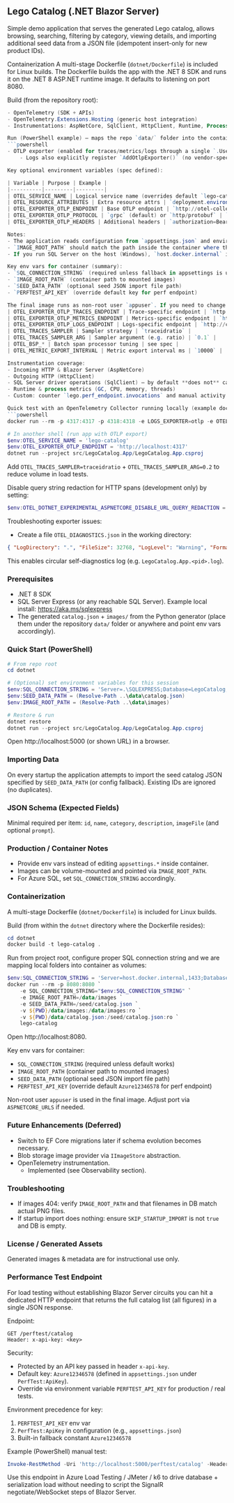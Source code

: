## Lego Catalog (.NET Blazor Server)

Simple demo application that serves the generated Lego catalog, allows browsing, searching, filtering by category, viewing details, and importing additional seed data from a JSON file (idempotent insert-only for new product IDs).

Containerization
A multi-stage Dockerfile (`dotnet/Dockerfile`) is included for Linux builds. The Dockerfile builds the app with the .NET 8 SDK and runs it on the .NET 8 ASP.NET runtime image. It defaults to listening on port 8080.

Build (from the repository root):
```powershell
- OpenTelemetry (SDK + APIs)
- OpenTelemetry.Extensions.Hosting (generic host integration)
- Instrumentations: AspNetCore, SqlClient, HttpClient, Runtime, Process

Run (PowerShell example) — maps the repo `data/` folder into the container and passes `SQL_CONNECTION_STRING` from the shell into the container:
```powershell
- OTLP exporter (enabled for traces/metrics/logs through a single `.UseOtlpExporter()` call)
	- Logs also explicitly register `AddOtlpExporter()` (no vendor-specific logging package required)

Key optional environment variables (spec defined):

| Variable | Purpose | Example |
|----------|---------|---------|
| OTEL_SERVICE_NAME | Logical service name (overrides default `lego-catalog`) | `lego-catalog` |
| OTEL_RESOURCE_ATTRIBUTES | Extra resource attrs | `deployment.environment=dev,team=platform` |
| OTEL_EXPORTER_OTLP_ENDPOINT | Base OTLP endpoint | `http://otel-collector:4317` |
| OTEL_EXPORTER_OTLP_PROTOCOL | `grpc` (default) or `http/protobuf` | `http/protobuf` |
| OTEL_EXPORTER_OTLP_HEADERS | Additional headers | `authorization=Bearer abc123` |

Notes:
- The application reads configuration from `appsettings.json` and environment variables; `SQL_CONNECTION_STRING` will override the file setting when supplied.
- `IMAGE_ROOT_PATH` should match the path inside the container where the images are mounted (example above uses `/data/images`).
- If you run SQL Server on the host (Windows), `host.docker.internal` is the typical host DNS name from the container.

Key env vars for container (summary):
- `SQL_CONNECTION_STRING` (required unless fallback in appsettings is used)
- `IMAGE_ROOT_PATH` (container path to mounted images)
- `SEED_DATA_PATH` (optional seed JSON import file path)
- `PERFTEST_API_KEY` (override default key for perf endpoint)

The final image runs as non-root user `appuser`. If you need to change the listening port, set `ASPNETCORE_URLS` accordingly when running the container.
| OTEL_EXPORTER_OTLP_TRACES_ENDPOINT | Trace-specific endpoint | `http://collector:4318/v1/traces` |
| OTEL_EXPORTER_OTLP_METRICS_ENDPOINT | Metrics-specific endpoint | `http://collector:4318/v1/metrics` |
| OTEL_EXPORTER_OTLP_LOGS_ENDPOINT | Logs-specific endpoint | `http://collector:4318/v1/logs` |
| OTEL_TRACES_SAMPLER | Sampler strategy | `traceidratio` |
| OTEL_TRACES_SAMPLER_ARG | Sampler argument (e.g. ratio) | `0.1` |
| OTEL_BSP_* | Batch span processor tuning | see spec |
| OTEL_METRIC_EXPORT_INTERVAL | Metric export interval ms | `10000` |

Instrumentation coverage:
- Incoming HTTP & Blazor Server (AspNetCore)
- Outgoing HTTP (HttpClient)
- SQL Server driver operations (SqlClient) – by default **does not** capture raw SQL text to avoid sensitive data; can be enabled by code change if needed.
- Runtime & process metrics (GC, CPU, memory, threads)
- Custom: counter `lego.perf_endpoint.invocations` and manual activity segment `PerfEndpoint.PostProcessing` when `/perftest/catalog` completes.

Quick test with an OpenTelemetry Collector running locally (example docker):
```powershell
docker run --rm -p 4317:4317 -p 4318:4318 -e LOGS_EXPORTER=otlp -e OTEL_EXPORTER_OTLP_PROTOCOL=grpc otel/opentelemetry-collector:latest

# In another shell (run app with OTLP export)
$env:OTEL_SERVICE_NAME = 'lego-catalog'
$env:OTEL_EXPORTER_OTLP_ENDPOINT = 'http://localhost:4317'
dotnet run --project src/LegoCatalog.App/LegoCatalog.App.csproj
```

Add `OTEL_TRACES_SAMPLER=traceidratio` + `OTEL_TRACES_SAMPLER_ARG=0.2` to reduce volume in load tests.

Disable query string redaction for HTTP spans (development only) by setting:
```powershell
$env:OTEL_DOTNET_EXPERIMENTAL_ASPNETCORE_DISABLE_URL_QUERY_REDACTION = 'true'
```

Troubleshooting exporter issues:
- Create a file `OTEL_DIAGNOSTICS.json` in the working directory:
```json
{ "LogDirectory": ".", "FileSize": 32768, "LogLevel": "Warning", "FormatMessage": true }
```
This enables circular self-diagnostics log (e.g. `LegoCatalog.App.<pid>.log`).

### Prerequisites
- .NET 8 SDK
- SQL Server Express (or any reachable SQL Server). Example local install: https://aka.ms/sqlexpress
- The generated `catalog.json` + `images/` from the Python generator (place them under the repository `data/` folder or anywhere and point env vars accordingly).

### Quick Start (PowerShell)
```powershell
# From repo root
cd dotnet

# (Optional) set environment variables for this session
$env:SQL_CONNECTION_STRING = 'Server=.\SQLEXPRESS;Database=LegoCatalog;TrustServerCertificate=True;Integrated Security=True'
$env:SEED_DATA_PATH = (Resolve-Path ..\data\catalog.json)
$env:IMAGE_ROOT_PATH = (Resolve-Path ..\data\images)

# Restore & run
dotnet restore
dotnet run --project src/LegoCatalog.App/LegoCatalog.App.csproj
```

Open http://localhost:5000 (or shown URL) in a browser.

### Importing Data
On every startup the application attempts to import the seed catalog JSON specified by `SEED_DATA_PATH` (or config fallback). Existing IDs are ignored (no duplicates).

### JSON Schema (Expected Fields)
Minimal required per item: `id`, `name`, `category`, `description`, `imageFile` (and optional `prompt`).

### Production / Container Notes
- Provide env vars instead of editing `appsettings.*` inside container.
- Images can be volume-mounted and pointed via `IMAGE_ROOT_PATH`.
- For Azure SQL, set `SQL_CONNECTION_STRING` accordingly.

### Containerization
A multi-stage Dockerfile (`dotnet/Dockerfile`) is included for Linux builds.

Build (from within the `dotnet` directory where the Dockerfile resides):
```powershell
cd dotnet
docker build -t lego-catalog .
```

Run from project root, configure proper SQL connection string and we are mapping local folders into container as volumes:
```powershell
$env:SQL_CONNECTION_STRING = 'Server=host.docker.internal,1433;Database=LegoCatalog;User Id=sa;Password=Your_password123;TrustServerCertificate=True'
docker run --rm -p 8080:8080 `
	-e SQL_CONNECTION_STRING="$env:SQL_CONNECTION_STRING" `
	-e IMAGE_ROOT_PATH=/data/images `
	-e SEED_DATA_PATH=/seed/catalog.json `
	-v ${PWD}/data/images:/data/images:ro `
	-v ${PWD}/data/catalog.json:/seed/catalog.json:ro `
	lego-catalog
```

Open http://localhost:8080.

Key env vars for container:
- `SQL_CONNECTION_STRING` (required unless default works)
- `IMAGE_ROOT_PATH` (container path to mounted images)
- `SEED_DATA_PATH` (optional seed JSON import file path)
- `PERFTEST_API_KEY` (override default `Azure12346578` for perf endpoint)

Non-root user `appuser` is used in the final image. Adjust port via `ASPNETCORE_URLS` if needed.

### Future Enhancements (Deferred)
- Switch to EF Core migrations later if schema evolution becomes necessary.
- Blob storage image provider via `IImageStore` abstraction.
- OpenTelemetry instrumentation.
	- Implemented (see Observability section).

### Troubleshooting
- If images 404: verify `IMAGE_ROOT_PATH` and that filenames in DB match actual PNG files.
- If startup import does nothing: ensure `SKIP_STARTUP_IMPORT` is not `true` and DB is empty.

### License / Generated Assets
Generated images & metadata are for instructional use only.

### Performance Test Endpoint
For load testing without establishing Blazor Server circuits you can hit a dedicated HTTP endpoint that returns the full catalog list (all figures) in a single JSON response.

Endpoint:
```
GET /perftest/catalog
Header: x-api-key: <key>
```

Security:
- Protected by an API key passed in header `x-api-key`.
- Default key: `Azure12346578` (defined in `appsettings.json` under `PerfTest:ApiKey`).
- Override via environment variable `PERFTEST_API_KEY` for production / real tests.

Environment precedence for key:
1. `PERFTEST_API_KEY` env var
2. `PerfTest:ApiKey` in configuration (e.g., `appsettings.json`)
3. Built-in fallback constant `Azure12346578`

Example (PowerShell) manual test:
```powershell
Invoke-RestMethod -Uri 'http://localhost:5000/perftest/catalog' -Headers @{ 'x-api-key' = 'Azure12346578' }
```

Use this endpoint in Azure Load Testing / JMeter / k6 to drive database + serialization load without needing to script the SignalR negotiate/WebSocket steps of Blazor Server.
